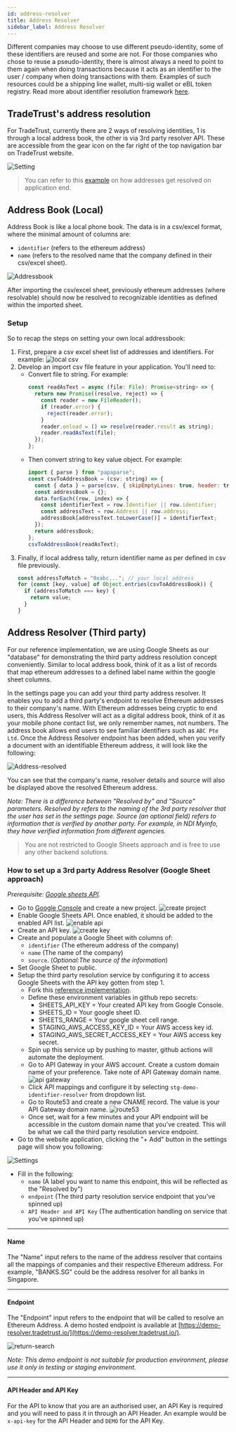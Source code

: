 ```yaml
---
id: address-resolver
title: Address Resolver
sidebar_label: Address Resolver
---
```


Different companies may choose to use different pseudo-identity, some of these identifiers are reused and some are not. For those companies who chose to reuse a pseudo-identity, there is almost always a need to point to them again when doing transactions because it acts as an identifier to the user / company when doing transactions with them. Examples of such resources could be a shipping line wallet, multi-sig wallet or eBL token registry. Read more about identifier resolution framework <a href="https://github.com/Open-Attestation/adr/blob/master/identifier_resolution_framework.md" target="_blank" rel="noopener noreferrer">here</a>.

## TradeTrust's address resolution

For TradeTrust, currently there are 2 ways of resolving identities, 1 is through a local address book, the other is via 3rd party resolver API. These are accessible from the gear icon on the far right of the top navigation bar on TradeTrust website.

![Setting](/docs/topics/tradetrust-website/address-resolver/settings.png)

> You can refer to this [example](https://github.com/TradeTrust/address-identity-resolver) on how addresses get resolved on application end.

## Address Book (Local)

Address Book is like a local phone book. The data is in a csv/excel format, where the minimal amount of columns are:

- `identifier` (refers to the ethereum address)
- `name` (refers to the resolved name that the company defined in their csv/excel sheet).

![Addressbook](/docs/topics/tradetrust-website/address-resolver/address-book.png)

After importing the csv/excel sheet, previously ethereum addresses (where resolvable) should now be resolved to recognizable identities as defined within the imported sheet.

### Setup

So to recap the steps on setting your own local addressbook:

1. First, prepare a csv excel sheet list of addresses and identifiers. For example:
   ![local csv](/docs/reference/tradetrust-website/local-csv.png)
2. Develop an import csv file feature in your application. You'll need to:
   - Convert file to string. For example:
     ```js
     const readAsText = async (file: File): Promise<string> => {
       return new Promise((resolve, reject) => {
         const reader = new FileReader();
         if (reader.error) {
           reject(reader.error);
         }
         reader.onload = () => resolve(reader.result as string);
         reader.readAsText(file);
       });
     };
     ```
   - Then convert string to key value object. For example:
     ```js
     import { parse } from "papaparse";
     const csvToAddressBook = (csv: string) => {
       const { data } = parse(csv, { skipEmptyLines: true, header: true });
       const addressBook = {};
       data.forEach((row, index) => {
         const identifierText = row.Identifier || row.identifier;
         const addressText = row.Address || row.address;
         addressBook[addressText.toLowerCase()] = identifierText;
       });
       return addressBook;
     };
     csvToAddressBook(readAsText);
     ```
3. Finally, if local address tally, return identifier name as per defined in csv file previously.
   ```js
   const addressToMatch = "0xabc..."; // your local address
   for (const [key, value] of Object.entries(csvToAddressBook)) {
     if (addressToMatch === key) {
       return value;
     }
   }
   ```

## Address Resolver (Third party)

For our reference implementation, we are using Google Sheets as our "database" for demonstrating the third party address resolution concept conveniently. Similar to local address book, think of it as a list of records that map ethereum addresses to a defined label name within the google sheet columns.

In the settings page you can add your third party address resolver. It enables you to add a third party's endpoint to resolve Ethereum addresses to their company's name. With Ethereum addresses being cryptic to end users, this Address Resolver will act as a digital address book, think of it as your mobile phone contact list, we only remember names, not numbers. The address book allows end users to see familiar identifiers such as `ABC Pte Ltd`. Once the Address Resolver endpoint has been added, when you verify a document with an identifiable Ethereum address, it will look like the following:

![Address-resolved](/docs/reference/tradetrust-website/address-resolved.png)

You can see that the company's name, resolver details and source will also be displayed above the resolved Ethereum
address.

_Note: There is a difference between "Resolved by" and "Source" parameters. Resolved by refers to the naming of the 3rd
party resolver that the user has set in the settings page. Source (an optional field) refers to information that is
verified by another party. For example, in NDI Myinfo, they have verified information from different agencies._

> You are not restricted to Google Sheets approach and is free to use any other backend solutions.

### How to set up a 3rd party Address Resolver (Google Sheet approach)

_Prerequisite: [Google sheets API](https://developers.google.com/sheets/api/reference/rest)._

- Go to [Google Console](https://console.cloud.google.com/apis/library) and create a new project.
  ![create project](/docs/reference/tradetrust-website/create-project.png)
- Enable Google Sheets API. Once enabled, it should be added to the enabled API list.
  ![enable api](/docs/reference/tradetrust-website/enable-api.png)
- Create an API key.
  ![create key](/docs/reference/tradetrust-website/create-key.png)
- Create and populate a Google Sheet with columns of:
  - `identifier` (The ethereum address of the company)
  - `name` (The name of the company)
  - `source`. (_Optional:The source of the information_)
- Set Google Sheet to public.
- Setup the third party resolution service by configuring it to access Google Sheets with the API key gotten from step 1.
  - Fork this [reference implementation](https://github.com/TradeTrust/demo-identifier-resolver).
  - Define these environment variables in github repo secrets:
    - SHEETS_API_KEY = Your created API key from Google Console.
    - SHEETS_ID = Your google sheet ID.
    - SHEETS_RANGE = Your google sheet cell range.
    - STAGING_AWS_ACCESS_KEY_ID = Your AWS access key id.
    - STAGING_AWS_SECRET_ACCESS_KEY = Your AWS access key secret.
  - Spin up this service up by pushing to master, github actions will automate the deployment.
  - Go to API Gateway in your AWS account. Create a custom domain name of your preference. Take note of API Gateway domain name.
    ![api gateway](/docs/reference/tradetrust-website/api-gateway.png)
  - Click API mappings and configure it by selecting `stg-demo-identifier-resolver` from dropdown list.
  - Go to Route53 and create a new CNAME record. The value is your API Gateway domain name.
    ![route53](/docs/reference/tradetrust-website/route53.png)
  - Once set, wait for a few minutes and your API endpoint will be accessible in the custom domain name that you've created. This will be what we call the third party resolution service endpoint.
- Go to the website application, clicking the "+ Add" button in the settings page will show you following:

![Settings](/docs/topics/tradetrust-website/address-resolver/address-resolver.png)

- Fill in the following:
  - `name` (A label you want to name this endpoint, this will be reflected as the "Resolved by")
  - `endpoint` (The third party resolution service endpoint that you've spinned up)
  - `API Header and API Key` (The authentication handling on service that you've spinned up)

---

#### Name

The "Name" input refers to the name of the address resolver that contains all the mappings of companies and their respective Ethereum address. For example, "BANKS.SG" could be the address resolver for all banks in Singapore.

---

#### Endpoint

The "Endpoint" input refers to the endpoint that will be called to resolve an Ethereum Address.
A demo hosted endpoint is available at [https://demo-resolver.tradetrust.io/](https://demo-resolver.tradetrust.io/).

![return-search](/docs/reference/tradetrust-website/return-search.png)

_Note: This demo endpoint is not suitable for production environment, please use it only in testing or staging environment._

---

#### API Header and API Key

For the API to know that you are an authorised user, an API Key is required and you will need to pass it in through an
API Header. An example would be `x-api-key` for the API Header and `DEMO` for the API Key.

